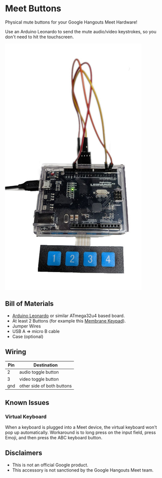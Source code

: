 # Meet Buttons

Physical mute buttons for your Google Hangouts Meet Hardware!

Use an Arduino Leonardo to send the mute audio/video keystrokes, so you don't
need to hit the touchscreen.

![Image of Buttons and Arduino](actual.jpg)

## Bill of Materials

* [Arduino Leonardo](https://www.adafruit.com/product/849) or similar ATmega32u4
  based board.
* At least 2 Buttons (for example this [Membrane Keypad](https://www.adafruit.com/product/1332)).
* Jumper Wires
* USB A => micro B cable
* Case (optional)

## Wiring

| Pin | Destination |
| --- | ----------- |
| 2   | audio toggle button |
| 3   | video toggle button |
| gnd | other side of both buttons |

## Known Issues

### Virtual Keyboard

When a keyboard is plugged into a Meet device, the virtual keyboard won't pop up
automatically.  Workaround is to long press on the input field, press Emoji, and
then press the ABC keyboard button.

## Disclaimers

* This is not an official Google product.
* This accessory is not sanctioned by the Google Hangouts Meet team.
